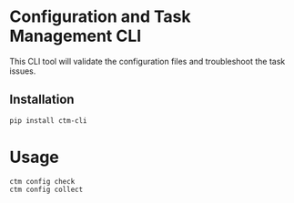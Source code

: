 # Configuration and Task Management CLI

This CLI tool will validate the configuration files and troubleshoot the task issues.

## Installation

```bash
pip install ctm-cli
```

# Usage

```bash
ctm config check
ctm config collect
```
